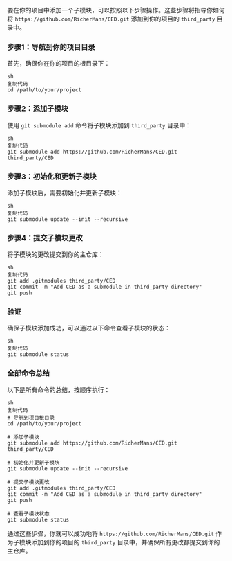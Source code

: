 要在你的项目中添加一个子模块，可以按照以下步骤操作。这些步骤将指导你如何将 `https://github.com/RicherMans/CED.git` 添加到你的项目的 `third_party` 目录中。

### 步骤1：导航到你的项目目录

首先，确保你在你的项目的根目录下：

```
sh
复制代码
cd /path/to/your/project
```

### 步骤2：添加子模块

使用 `git submodule add` 命令将子模块添加到 `third_party` 目录中：

```
sh
复制代码
git submodule add https://github.com/RicherMans/CED.git third_party/CED
```

### 步骤3：初始化和更新子模块

添加子模块后，需要初始化并更新子模块：

```
sh
复制代码
git submodule update --init --recursive
```

### 步骤4：提交子模块更改

将子模块的更改提交到你的主仓库：

```
sh
复制代码
git add .gitmodules third_party/CED
git commit -m "Add CED as a submodule in third_party directory"
git push
```

### 验证

确保子模块添加成功，可以通过以下命令查看子模块的状态：

```
sh
复制代码
git submodule status
```

### 全部命令总结

以下是所有命令的总结，按顺序执行：

```
sh
复制代码
# 导航到项目根目录
cd /path/to/your/project

# 添加子模块
git submodule add https://github.com/RicherMans/CED.git third_party/CED

# 初始化并更新子模块
git submodule update --init --recursive

# 提交子模块更改
git add .gitmodules third_party/CED
git commit -m "Add CED as a submodule in third_party directory"
git push

# 查看子模块状态
git submodule status
```

通过这些步骤，你就可以成功地将 `https://github.com/RicherMans/CED.git` 作为子模块添加到你的项目的 `third_party` 目录中，并确保所有更改都提交到你的主仓库。
